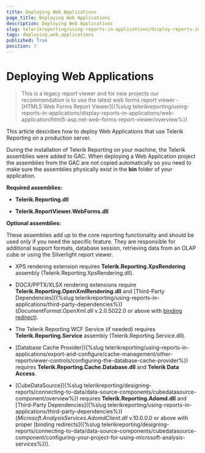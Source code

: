 ```yaml
---
title: Deploying Web Applications
page_title: Deploying Web Applications 
description: Deploying Web Applications
slug: telerikreporting/using-reports-in-applications/display-reports-in-applications/web-application/asp.net-web-forms-report-viewer/deploying-web-applications
tags: deploying,web,applications
published: True
position: 7
---
```


# Deploying Web Applications

> This is a legacy report viewer and for new projects our recommendation is to use the latest web forms report viewer - [HTML5 Web Forms Report Viewer]({%slug telerikreporting/using-reports-in-applications/display-reports-in-applications/web-application/html5-asp.net-web-forms-report-viewer/overview%})

This article describes how to deploy Web Applications that use Telerik Reporting on a production server.

During the installation of Telerik Reporting on your machine, the Telerik assemblies were added to GAC. When deploying a Web Application project the assemblies from the GAC are not copied automatically so you need to make sure the assemblies physically exist in the __bin__ folder of your application. 

__Required assemblies:__ 

* __Telerik.Reporting.dll__ 

* __Telerik.ReportViewer.WebForms.dll__ 

__Optional assemblies:__ 

These assemblies add up to the core reporting functionality and should be used only if you need the specific feature. They are responsible for additional support formats, database session, retrieving data from an OLAP cube or using the Silverlight report viewer. 

* XPS rendering extension requires __Telerik.Reporting.XpsRendering__ assembly (Telerik.Reporting.XpsRendering.dll). 

* DOCX/PPTX/XLSX rendering extensions require __Telerik.Reporting.OpenXmlRendering.dll__ and [Third-Party Dependencies]({%slug telerikreporting/using-reports-in-applications/third-party-dependencies%}) (_DocumentFormat.OpenXml.dll_ v.2.0.5022.0 or above with [binding redirect](http://msdn.microsoft.com/en-us/library/eftw1fys(v=vs.110).aspx)). 

* The Telerik Reporting WCF Service (if needed) requires __Telerik.Reporting.Service__ assembly (Telerik.Reporting.Service.dll). 

* [Database Cache Provider]({%slug telerikreporting/using-reports-in-applications/export-and-configure/cache-management/other-reportviewer-controls/configuring-the-database-cache-provider%}) requires __Telerik.Reporting.Cache.Database.dll__ and __Telerik Data Access__. 

* [CubeDataSource]({%slug telerikreporting/designing-reports/connecting-to-data/data-source-components/cubedatasource-component/overview%}) requires __Telerik.Reporting.Adomd.dll__ and [Third-Party Dependencies]({%slug telerikreporting/using-reports-in-applications/third-party-dependencies%}) (_Microsoft.AnalysisServices.AdomdClient.dll_ v.10.0.0.0 or above with proper [binding redirects]({%slug telerikreporting/designing-reports/connecting-to-data/data-source-components/cubedatasource-component/configuring-your-project-for-using-microsoft-analysis-services%})). 
